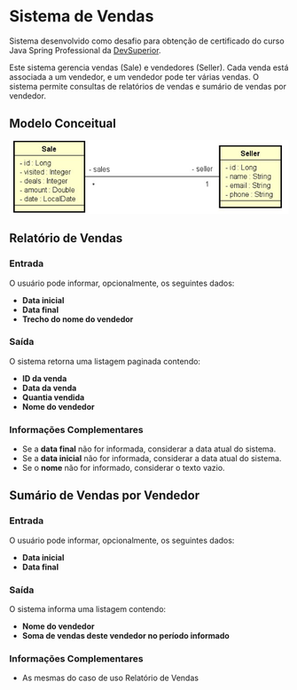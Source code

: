 # Sistema de Vendas

Sistema desenvolvido como desafio para obtenção de certificado do curso Java Spring Professional da [DevSuperior](https://devsuperior.com "Site da DevSuperior").

Este sistema gerencia vendas (Sale) e vendedores (Seller). Cada venda está associada a um vendedor, e um vendedor pode ter várias vendas. O sistema permite consultas de relatórios de vendas e sumário de vendas por vendedor.

## Modelo Conceitual
![Modelo Conceitual](https://github.com/vitorhugosdc/assets/blob/main/raw/desafio-consulta-vendas/modelo-conceitual.png)

## Relatório de Vendas

### Entrada
O usuário pode informar, opcionalmente, os seguintes dados:
- **Data inicial**
- **Data final**
- **Trecho do nome do vendedor**

### Saída
O sistema retorna uma listagem paginada contendo:
- **ID da venda**
- **Data da venda**
- **Quantia vendida**
- **Nome do vendedor**

### Informações Complementares
- Se a **data final** não for informada, considerar a data atual do sistema.
- Se a **data inicial** não for informada, considerar a data atual do sistema.
- Se o **nome** não for informado, considerar o texto vazio.

## Sumário de Vendas por Vendedor

### Entrada
O usuário pode informar, opcionalmente, os seguintes dados:
- **Data inicial**
- **Data final**

### Saída
O sistema informa uma listagem contendo:
- **Nome do vendedor**
- **Soma de vendas deste vendedor no período informado**

### Informações Complementares
- As mesmas do caso de uso Relatório de Vendas


